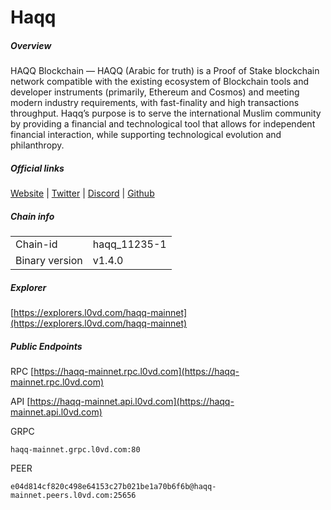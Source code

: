 # Haqq


##### Overview
HAQQ Blockchain — HAQQ (Arabic for truth) is a Proof of Stake blockchain network compatible with the existing ecosystem of Blockchain tools and developer instruments (primarily, Ethereum and Cosmos) and meeting modern industry requirements, with fast-finality and high transactions throughput. Haqq’s purpose is to serve the international Muslim community by providing a financial and technological tool that allows for independent financial interaction, while supporting technological evolution and philanthropy.


##### Official links
[Website](https://islamiccoin.net/) | [Twitter](https://twitter.com/Islamic_coin) | [Discord](https://discord.gg/islamiccoin) | [Github](https://github.com/haqq-network/)

##### Chain info

|  |  |
| ------ | ------ |
| Chain-id | haqq_11235-1 |
| Binary version | v1.4.0 |

##### Explorer
[https://explorers.l0vd.com/haqq-mainnet](https://explorers.l0vd.com/haqq-mainnet)

##### Public Endpoints
RPC
[https://haqq-mainnet.rpc.l0vd.com](https://haqq-mainnet.rpc.l0vd.com)

API
[https://haqq-mainnet.api.l0vd.com](https://haqq-mainnet.api.l0vd.com)

GRPC
```
haqq-mainnet.grpc.l0vd.com:80
```

PEER
```
e04d814cf820c498e64153c27b021be1a70b6f6b@haqq-mainnet.peers.l0vd.com:25656
```

